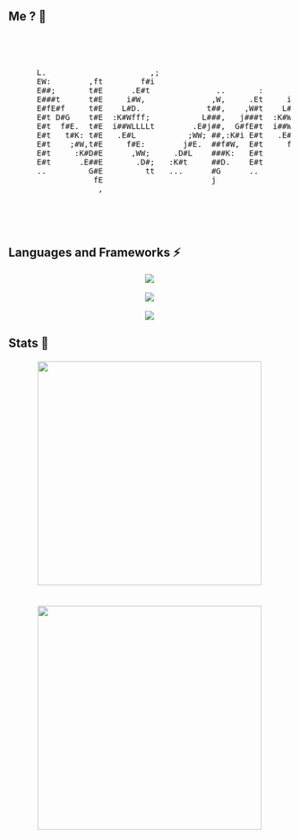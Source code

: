 ## Me ? 🌾
<div align="center" padding="auto">
 <pre>                                                                                     
    <p>
      L.                      ,;                                ,;           .                .
      EW:        ,ft        f#i                               f#i           ;W  t            ;W
      E##;       t#E      .E#t              ..       :      .E#t           f#E  Ej          f#E
      E###t      t#E     i#W,              ,W,     .Et     i#W,          .E#f   E#,       .E#f 
      E#fE#f     t#E    L#D.              t##,    ,W#t    L#D.          iWW;    E#t      iWW;  
      E#t D#G    t#E  :K#Wfff;           L###,   j###t  :K#Wfff;       L##Lffi  E#t     L##Lffi
      E#t  f#E.  t#E  i##WLLLLt        .E#j##,  G#fE#t  i##WLLLLt     tLLG##L   E#t    tLLG##L 
      E#t   t#K: t#E   .E#L           ;WW; ##,:K#i E#t   .E#L           ,W#i    E#t      ,W#i  
      E#t    ;#W,t#E     f#E:        j#E.  ##f#W,  E#t     f#E:        j#E.     E#t     j#E.   
      E#t     :K#D#E      ,WW;     .D#L    ###K:   E#t      ,WW;     .D#j       E#t   .D#j     
      E#t      .E##E       .D#;   :K#t     ##D.    E#t       .D#;   ,WK,        E#t  ,WK,      
      ..         G#E         tt   ...      #G      ..          tt   EG.         E#t  EG.       
                  fE                       j                        ,           ,;.  ,         
                   ,                                                                           
    </p>
  </pre>
</div>

## Languages and Frameworks ⚡
<div align="center">
  <img src="https://skillicons.dev/icons?i=html,css,js,c,cpp,haskell,bash,md,py,vue" />
  <br/> <br/>
  <img src="https://skillicons.dev/icons?i=git,pnpm,vitest" />
  <br/> <br/>
  <img src="https://skillicons.dev/icons?i=godot,debian,github,gitlab,idea,obsidian,ps,pr,vscode,windows" />
</div>

## Stats 💜
<div align="center">
  <img style="display: block; margin: 20;" width=400 src="https://github-readme-streak-stats.herokuapp.com/?user=nemesis-deb&theme=midnight-purple&hide_border=true"/>
  <br/>
  <img style="display: block;" width=400 src="https://github-readme-stats-ten-brown-17.vercel.app/api/top-langs/?username=nemesis-deb&theme=midnight-purple&show_icons=true&hide_border=true&layout=compact"/>
</div>
